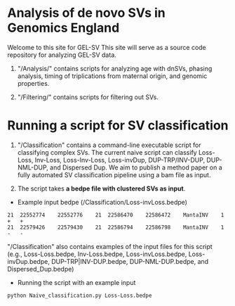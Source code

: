 # Analysis of de novo SVs in Genomics England

Welcome to this site for GEL-SV This site will serve as a source code repository for analyzing GEL-SV data. 

1. "/Analysis/" contains scripts for analyzing age with dnSVs, phasing analysis, timing of triplications from maternal origin, and genomic properties.

2. "/Filtering/" contains scripts for filtering out SVs.


# Running a script for SV classification

1. "/Classification" contains a command-line executable script for classifying complex SVs. The current naive script can classify Loss-Loss, Inv-Loss, Loss-Inv-Loss, Loss-invDup, DUP-TRP/INV-DUP, DUP-NML-DUP, and Dispersed Dup. We aim to publish a method paper on a fully automated SV classification pipeline using a bam file as input.

2. The script takes **a bedpe file with clustered SVs as input**. 
 
 
 * Example input bedpe (/Classification/Loss-invLoss.bedpe)
 ```
21	22552774	22552776	21	22586470	22586472	MantaINV	1	+	+
21	22579426	22579430	21	22586794	22586798	MantaINV	1	-	-
 ```
 "/Classification" also contains examples of the input files for this script (e.g., Loss-Loss.bedpe, Inv-Loss.bedpe, Loss-invLoss.bedpe, Loss-invDup.bedpe, DUP-TRP|INV-DUP.bedpe, DUP-NML-DUP.bedpe, and Dispersed_Dup.bedpe)

 * Running the script with an example input

 ```
python Naive_classification.py Loss-Loss.bedpe
 ```


